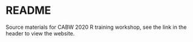 # README

Source materials for CABW 2020 R training workshop, see the link in the header to view the website. 
